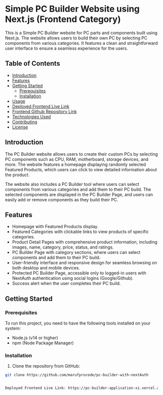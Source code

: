 # Simple PC Builder Website using Next.js (Frontend Category)

This is a Simple PC Builder website for PC parts and components built using Next.js. The website allows users to build their own PC by selecting PC components from various categories. It features a clean and straightforward user interface to ensure a seamless experience for the users.

## Table of Contents

- [Introduction](#introduction)
- [Features](#features)
- [Getting Started](#getting-started)
  - [Prerequisites](#prerequisites)
  - [Installation](#installation)
- [Usage](#usage)
- [Deployed Frontend Live Link](#deployed-frontend-live-link)
- [Frontend Github Repository Link](#frontend-github-repository-link)
- [Technologies Used](#technologies-used)
- [Contributing](#contributing)
- [License](#license)

## Introduction

The PC Builder website allows users to create their custom PCs by selecting PC components such as CPU, RAM, motherboard, storage devices, and more. The website features a homepage displaying randomly selected Featured Products, which users can click to view detailed information about the product.

The website also includes a PC Builder tool where users can select components from various categories and add them to their PC build. The selected components are displayed in the PC Builder Page, and users can easily add or remove components as they build their PC.

## Features

- Homepage with Featured Products display.
- Featured Categories with clickable links to view products of specific categories.
- Product Detail Pages with comprehensive product information, including images, name, category, price, status, and ratings.
- PC Builder Page with category sections, where users can select components and add them to their PC build.
- User-friendly interface and responsive design for seamless browsing on both desktop and mobile devices.
- Protected PC Builder Page, accessible only to logged-in users with NextAuth authentication using social logins (Google/Github).
- Success alert when the user completes their PC build.

## Getting Started

### Prerequisites

To run this project, you need to have the following tools installed on your system:

- Node.js (v14 or higher)
- npm (Node Package Manager)

### Installation

1. Clone the repository from GitHub:

```bash
git clone https://github.com/marufprocode/pc-builder-with-nextAuth


Deployed Frontend Live Link: https://pc-builder-application-xi.vercel.app/


